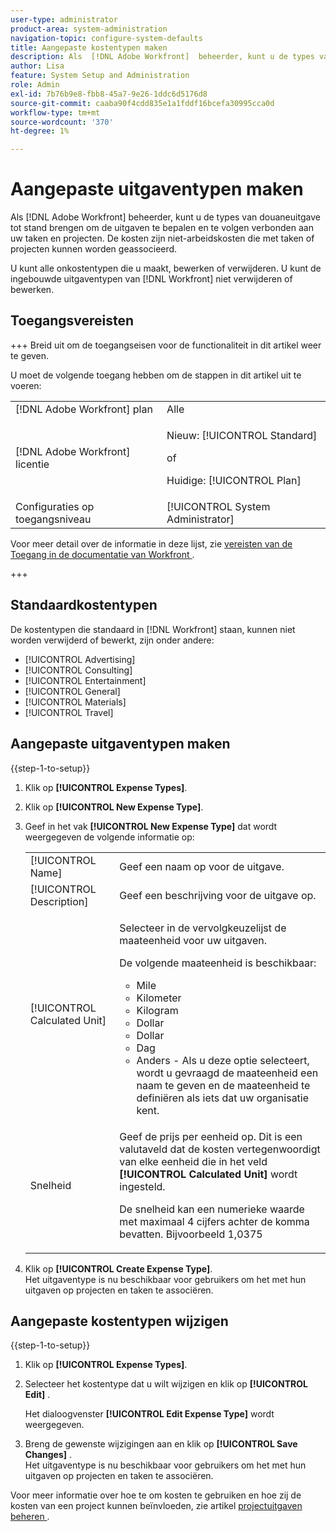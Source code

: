 ```yaml
---
user-type: administrator
product-area: system-administration
navigation-topic: configure-system-defaults
title: Aangepaste kostentypen maken
description: Als  [!DNL Adobe Workfront]  beheerder, kunt u de types van douanefoto tot stand brengen om de uitgaven te bepalen en te volgen verbonden aan uw taken en projecten. De kosten zijn niet-arbeidskosten die met taken of projecten kunnen worden geassocieerd.
author: Lisa
feature: System Setup and Administration
role: Admin
exl-id: 7b76b9e8-fbb8-45a7-9e26-1ddc6d5176d8
source-git-commit: caaba90f4cdd835e1a1fddf16bcefa30995cca0d
workflow-type: tm+mt
source-wordcount: '370'
ht-degree: 1%

---
```


# Aangepaste uitgaventypen maken

<!--**DON'T DELETE, DRAFT OR HIDE THIS ARTICLE. IT IS LINKED TO THE PRODUCT THROUGH THE CONTEXT SENSITIVE HELP LINKS.-->

Als [!DNL Adobe Workfront] beheerder, kunt u de types van douaneuitgave tot stand brengen om de uitgaven te bepalen en te volgen verbonden aan uw taken en projecten. De kosten zijn niet-arbeidskosten die met taken of projecten kunnen worden geassocieerd.

U kunt alle onkostentypen die u maakt, bewerken of verwijderen. U kunt de ingebouwde uitgaventypen van [!DNL Workfront] niet verwijderen of bewerken.

## Toegangsvereisten

+++ Breid uit om de toegangseisen voor de functionaliteit in dit artikel weer te geven.

U moet de volgende toegang hebben om de stappen in dit artikel uit te voeren:

<table style="table-layout:auto"> 
 <col> 
 <col> 
 <tbody> 
  <tr> 
   <td role="rowheader">[!DNL Adobe Workfront] plan</td> 
   <td>Alle</td> 
  </tr> 
  <tr> 
   <td role="rowheader">[!DNL Adobe Workfront] licentie</td> 
   <td><p>Nieuw: [!UICONTROL Standard]</p>
   of
   <p>Huidige: [!UICONTROL Plan]</p>
   </td> 
  </tr> 
  <tr> 
   <td role="rowheader">Configuraties op toegangsniveau</td> 
   <td>[!UICONTROL System Administrator]</td>
  </tr>
 </tbody> 
</table>

Voor meer detail over de informatie in deze lijst, zie [ vereisten van de Toegang in de documentatie van Workfront ](/help/quicksilver/administration-and-setup/add-users/access-levels-and-object-permissions/access-level-requirements-in-documentation.md).

+++

## Standaardkostentypen

De kostentypen die standaard in [!DNL Workfront] staan, kunnen niet worden verwijderd of bewerkt, zijn onder andere:

* [!UICONTROL Advertising]
* [!UICONTROL Consulting]
* [!UICONTROL Entertainment]
* [!UICONTROL General]
* [!UICONTROL Materials]
* [!UICONTROL Travel]

## Aangepaste uitgaventypen maken

{{step-1-to-setup}}

1. Klik op **[!UICONTROL Expense Types]**.
1. Klik op **[!UICONTROL New Expense Type]**.
1. Geef in het vak **[!UICONTROL New Expense Type]** dat wordt weergegeven de volgende informatie op:

   <table style="table-layout:auto"> 
    <col> 
    <col> 
    <tbody> 
     <tr> 
      <td role="rowheader">[!UICONTROL Name]</td> 
      <td>Geef een naam op voor de uitgave.</td> 
     </tr> 
     <tr> 
      <td role="rowheader">[!UICONTROL Description]</td> 
      <td>Geef een beschrijving voor de uitgave op.</td> 
     </tr> 
     <tr> 
      <td role="rowheader">[!UICONTROL Calculated Unit]</td> 
      <td> <p>Selecteer in de vervolgkeuzelijst de maateenheid voor uw uitgaven.</p> <p>De volgende maateenheid is beschikbaar:</p> 
       <ul> 
        <li>Mile</li> 
        <li>Kilometer</li> 
        <li>Kilogram</li> 
        <li>Dollar</li> 
        <li>Dollar</li> 
        <li>Dag</li> 
        <li>Anders - Als u deze optie selecteert, wordt u gevraagd de maateenheid een naam te geven en de maateenheid te definiëren als iets dat uw organisatie kent.</li> 
       </ul> </td> 
     </tr> 
     <tr> 
      <td role="rowheader">Snelheid</td> 
      <td> <p>Geef de prijs per eenheid op. Dit is een valutaveld dat de kosten vertegenwoordigt van elke eenheid die in het veld <strong>[!UICONTROL Calculated Unit]</strong> wordt ingesteld. </p> <p>De snelheid kan een numerieke waarde met maximaal 4 cijfers achter de komma bevatten. Bijvoorbeeld 1,0375</p> </td> 
     </tr> 
    </tbody> 
   </table>

1. Klik op **[!UICONTROL Create Expense Type]**.\
   Het uitgaventype is nu beschikbaar voor gebruikers om het met hun uitgaven op projecten en taken te associëren.

## Aangepaste kostentypen wijzigen

{{step-1-to-setup}}

1. Klik op **[!UICONTROL Expense Types]**.
1. Selecteer het kostentype dat u wilt wijzigen en klik op **[!UICONTROL Edit]** .

   Het dialoogvenster **[!UICONTROL Edit Expense Type]** wordt weergegeven.

1. Breng de gewenste wijzigingen aan en klik op **[!UICONTROL Save Changes]** .\
   Het uitgaventype is nu beschikbaar voor gebruikers om het met hun uitgaven op projecten en taken te associëren.

Voor meer informatie over hoe te om kosten te gebruiken en hoe zij de kosten van een project kunnen beïnvloeden, zie artikel [ projectuitgaven beheren ](../../../manage-work/projects/project-finances/manage-project-expenses.md).
